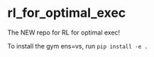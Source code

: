 # rl_for_optimal_exec
The NEW repo for RL for optimal exec!

To install the gym ens=vs, run `pip install -e .`

